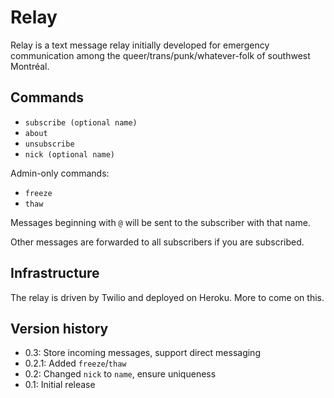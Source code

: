 # Relay

Relay is a text message relay initially developed for emergency communication among the queer/trans/punk/whatever-folk of southwest Montréal.

## Commands

* `subscribe (optional name)`
* `about`
* `unsubscribe`
* `nick (optional name)`

Admin-only commands:

* `freeze`
* `thaw`

Messages beginning with `@` will be sent to the subscriber with that name.

Other messages are forwarded to all subscribers if you are subscribed.

## Infrastructure

The relay is driven by Twilio and deployed on Heroku. More to come on this.

## Version history

* 0.3: Store incoming messages, support direct messaging
* 0.2.1: Added `freeze`/`thaw`
* 0.2: Changed `nick` to `name`, ensure uniqueness
* 0.1: Initial release
